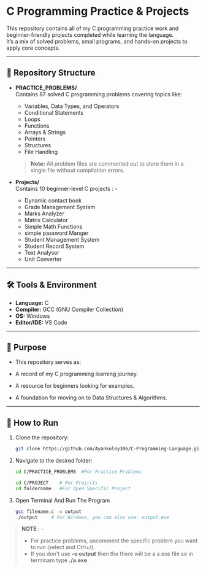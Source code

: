 # C Programming Practice & Projects

This repository contains all of my C programming practice work and beginner-friendly projects completed while learning the language.  
It’s a mix of solved problems, small programs, and hands-on projects to apply core concepts.

---

## 📂 Repository Structure

- **PRACTICE_PROBLEMS/**  
  Contains 87 solved C programming problems covering topics like:
  - Variables, Data Types, and Operators
  - Conditional Statements
  - Loops
  - Functions
  - Arrays & Strings
  - Pointers
  - Structures
  - File Handling  
  > **Note:** All problem files are commented out to store them in a single file without compilation errors.

- **Projects/**  
  Contains 10 beginner-level C projects : -
  - Dynamic contact book
  - Grade Management System
  - Marks Analyzer
  - Matrix Calculator
  - Simple Math Functions
  - simple password Manger
  - Student Management System
  - Student Record System
  - Text Analyser
  - Unit Converter

---

## 🛠 Tools & Environment
- **Language:** C
- **Compiler:** GCC (GNU Compiler Collection)
- **OS:** Windows
- **Editor/IDE:** VS Code

---

## 🎯 Purpose

- This repository serves as:

- A record of my C programming learning journey.

- A resource for beginners looking for examples.

- A foundation for moving on to Data Structures & Algorithms.

---

## 🚀 How to Run
1. Clone the repository:
   ```bash
   git clone https://github.com/Ayankoley306/C-Programming-Language.git
2. Navigate to the desired folder:
    ```bash
    cd C/PRACTICE_PROBLEMS  #For Practice Problems

    cd C/PROJECT    # For Projrcts
    cd foldername   #For Open Specific Project
3. Open Terminal And Run The Program
    ```bash
    gcc filename.c -o output
    ./output     # For Windows, you can also use: output.exe
> **NOTE** : -
> - For practice problems, uncomment the specific problem you want to run (select and Ctrl+/).<br>
> - If you don't use **-o output** then the there will be a a.exe file so in terminam type **./a.exe**.
